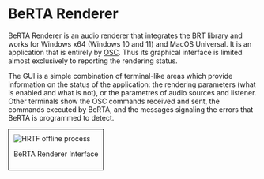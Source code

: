 # BeRTA Renderer
BeRTA Renderer is an audio renderer that integrates the BRT library and works for Windows x64 (Windows 10 and 11) and MacOS Universal. It is an application that is entirely by <a href="https://en.wikipedia.org/wiki/Open_Sound_Control" target="_blank">OSC</a>. Thus its graphical interface is limited almost exclusively to reporting the rendering status.

The GUI is a simple combination of terminal-like areas which provide information on the status of the application: the rendering parameters (what is enabled and what is not), or the parametres of audio sources and listener. Other terminals show the OSC commands received and sent, the commands executed by BeRTA, and the messages signaling the errors that BeRTA is programmed to detect.

<div style="border: 1px solid #000; padding: 10px; display: inline-block;">
    <img src="/BRT-Documentation/assets/berta_renderer.png" alt="HRTF offline process" style="display: block; margin: 0 auto;">
    <p style="text-align: center;">BeRTA Renderer Interface</p>
</div>